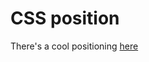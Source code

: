 # CSS position

There's a cool positioning [here](https://klevodev.github.io/11-Position-practice/)
